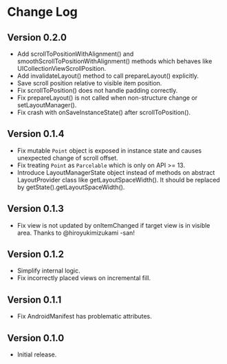 Change Log
==========

Version 0.2.0
----------------------------

- Add scrollToPositionWithAlignment() and smoothScrollToPositionWithAlignment() methods which behaves like UICollectionViewScrollPosition.
- Add invalidateLayout() method to call prepareLayout() explicitly.
- Save scroll position relative to visible item position.
- Fix scrollToPosition() does not handle padding correctly.
- Fix prepareLayout() is not called when non-structure change or setLayoutManager().
- Fix crash with onSaveInstanceState() after scrollToPosition().

Version 0.1.4
----------------------------

- Fix mutable `Point` object is exposed in instance state and causes unexpected change of scroll offset.
- Fix treating `Point` as `Parcelable` which is only on API >= 13.
- Introduce LayoutManagerState object instead of methods on abstract LayoutProvider class like getLayoutSpaceWidth().
  It should be replaced by getState().getLayoutSpaceWidth().


Version 0.1.3
----------------------------

- Fix view is not updated by onItemChanged if target view is in visible area.
  Thanks to @hiroyukimizukami -san!

Version 0.1.2
----------------------------

- Simplify internal logic.
- Fix incorrectly placed views on incremental fill.

Version 0.1.1
----------------------------

- Fix AndroidManifest has problematic attributes.

Version 0.1.0
----------------------------

- Initial release.
